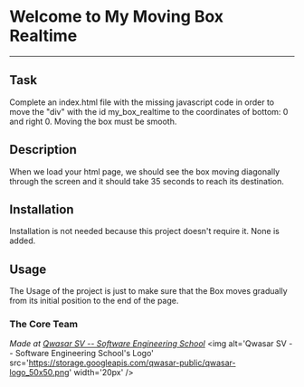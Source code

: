 # Welcome to My Moving Box Realtime
***

## Task
Complete an index.html file with the missing javascript code in order to move the "div" with the id my_box_realtime to the coordinates of bottom: 0 and right 0. Moving the box must be smooth. 

## Description
When we load your html page, we should see the box moving diagonally through the screen and it should take 35 seconds to reach its destination.

## Installation
Installation is not needed because this project doesn't require it. None is added.

## Usage
The Usage of the project is just to make sure that the Box moves gradually from its initial position to the end of the page.

### The Core Team


<span><i>Made at <a href='https://qwasar.io'>Qwasar SV -- Software Engineering School</a></i></span>
<span><img alt='Qwasar SV -- Software Engineering School's Logo' src='https://storage.googleapis.com/qwasar-public/qwasar-logo_50x50.png' width='20px' /></span>
